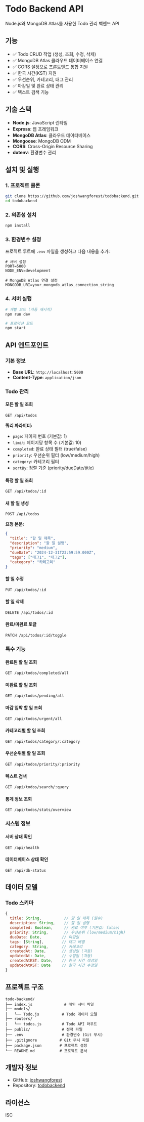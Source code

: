 # Todo Backend API

Node.js와 MongoDB Atlas를 사용한 Todo 관리 백엔드 API

## 기능

- ✅ Todo CRUD 작업 (생성, 조회, 수정, 삭제)
- ✅ MongoDB Atlas 클라우드 데이터베이스 연결
- ✅ CORS 설정으로 프론트엔드 통합 지원
- ✅ 한국 시간(KST) 지원
- ✅ 우선순위, 카테고리, 태그 관리
- ✅ 마감일 및 완료 상태 관리
- ✅ 텍스트 검색 기능

## 기술 스택

- **Node.js**: JavaScript 런타임
- **Express**: 웹 프레임워크
- **MongoDB Atlas**: 클라우드 데이터베이스
- **Mongoose**: MongoDB ODM
- **CORS**: Cross-Origin Resource Sharing
- **dotenv**: 환경변수 관리

## 설치 및 실행

### 1. 프로젝트 클론
```bash
git clone https://github.com/joshwangforest/todobackend.git
cd todobackend
```

### 2. 의존성 설치
```bash
npm install
```

### 3. 환경변수 설정
프로젝트 루트에 `.env` 파일을 생성하고 다음 내용을 추가:

```env
# 서버 설정
PORT=5000
NODE_ENV=development

# MongoDB Atlas 연결 설정
MONGODB_URI=your_mongodb_atlas_connection_string
```

### 4. 서버 실행
```bash
# 개발 모드 (자동 재시작)
npm run dev

# 프로덕션 모드
npm start
```

## API 엔드포인트

### 기본 정보
- **Base URL**: `http://localhost:5000`
- **Content-Type**: `application/json`

### Todo 관리

#### 모든 할 일 조회
```
GET /api/todos
```

**쿼리 파라미터:**
- `page`: 페이지 번호 (기본값: 1)
- `limit`: 페이지당 항목 수 (기본값: 10)
- `completed`: 완료 상태 필터 (true/false)
- `priority`: 우선순위 필터 (low/medium/high)
- `category`: 카테고리 필터
- `sortBy`: 정렬 기준 (priority/dueDate/title)

#### 특정 할 일 조회
```
GET /api/todos/:id
```

#### 새 할 일 생성
```
POST /api/todos
```

**요청 본문:**
```json
{
  "title": "할 일 제목",
  "description": "할 일 설명",
  "priority": "medium",
  "dueDate": "2024-12-31T23:59:59.000Z",
  "tags": ["태그1", "태그2"],
  "category": "카테고리"
}
```

#### 할 일 수정
```
PUT /api/todos/:id
```

#### 할 일 삭제
```
DELETE /api/todos/:id
```

#### 완료/미완료 토글
```
PATCH /api/todos/:id/toggle
```

### 특수 기능

#### 완료된 할 일 조회
```
GET /api/todos/completed/all
```

#### 미완료 할 일 조회
```
GET /api/todos/pending/all
```

#### 마감 임박 할 일 조회
```
GET /api/todos/urgent/all
```

#### 카테고리별 할 일 조회
```
GET /api/todos/category/:category
```

#### 우선순위별 할 일 조회
```
GET /api/todos/priority/:priority
```

#### 텍스트 검색
```
GET /api/todos/search/:query
```

#### 통계 정보 조회
```
GET /api/todos/stats/overview
```

### 시스템 정보

#### 서버 상태 확인
```
GET /api/health
```

#### 데이터베이스 상태 확인
```
GET /api/db-status
```

## 데이터 모델

### Todo 스키마
```javascript
{
  title: String,          // 할 일 제목 (필수)
  description: String,    // 할 일 설명
  completed: Boolean,     // 완료 여부 (기본값: false)
  priority: String,       // 우선순위 (low/medium/high)
  dueDate: Date,         // 마감일
  tags: [String],        // 태그 배열
  category: String,      // 카테고리
  createdAt: Date,       // 생성일 (자동)
  updatedAt: Date,       // 수정일 (자동)
  createdAtKST: Date,    // 한국 시간 생성일
  updatedAtKST: Date     // 한국 시간 수정일
}
```

## 프로젝트 구조

```
todo-backend/
├── index.js              # 메인 서버 파일
├── models/
│   └── Todo.js          # Todo 데이터 모델
├── routers/
│   └── todos.js         # Todo API 라우트
├── public/              # 정적 파일
├── .env                 # 환경변수 (Git 무시)
├── .gitignore          # Git 무시 파일
├── package.json        # 프로젝트 설정
└── README.md           # 프로젝트 문서
```

## 개발자 정보

- GitHub: [joshwangforest](https://github.com/joshwangforest)
- Repository: [todobackend](https://github.com/joshwangforest/todobackend)

## 라이선스

ISC
